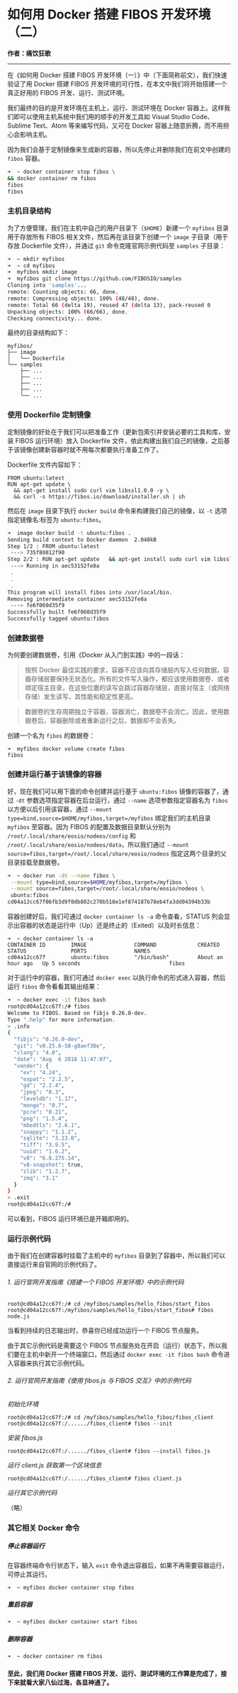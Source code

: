 # 如何用 Docker 搭建 FIBOS 开发环境（二）

**作者：痛饮狂歌**

------

在《如何用 Docker 搭建 FIBOS 开发环境（一）》中（下面简称前文），我们快速验证了用 Docker 搭建 FIBOS 开发环境的可行性，在本文中我们将开始搭建一个真正好用的 FIBOS 开发、运行、测试环境。

我们最终的目的是开发环境在主机上，运行、测试环境在 Docker 容器上。这样我们即可以使用主机系统中我们用的顺手的开发工具如 Visual Studio Code、Sublime Text、Atom 等来编写代码，又可在 Docker 容器上随意折腾，而不用担心会影响主机。


因为我们会基于定制镜像来生成新的容器，所以先停止并删除我们在前文中创建的 `fibos` 容器。

```bash
➜  ~ docker container stop fibos \
&& docker container rm fibos
fibos
fibos
```

### 主机目录结构

为了方便管理，我们在主机中自己的用户目录下（`$HOME`）新建一个 `myfibos` 目录用于存放所有 FIBOS 相关文件，然后再在该目录下创建一个 `image` 子目录（用于存放 Dockerfile 文件），并通过 `git` 命令克隆官网示例代码至 `samples` 子目录：

```bash
➜  ~ mkdir myfibos
➜  ~ cd myfibos
➜  myfibos mkdir image
➜  myfibos git clone https://github.com/FIBOSIO/samples
Cloning into 'samples'...
remote: Counting objects: 66, done.
remote: Compressing objects: 100% (48/48), done.
remote: Total 66 (delta 19), reused 47 (delta 13), pack-reused 0
Unpacking objects: 100% (66/66), done.
Checking connectivity... done.
```

最终的目录结构如下：

```
myfibos/
├── image
│   └── Dockerfile
└── samples
    ├── ...
    ├── ...
    ├── ... 
    ├── ...
    └── ...
```

### 使用 Dockerfile 定制镜像

定制镜像的好处在于我们可以把准备工作（更新包索引并安装必要的工具和库，安装 FIBOS 运行环境）放入 Dockerfile 文件，依此构建出我们自己的镜像，之后基于该镜像创建新容器时就不用每次都要执行准备工作了。

Dockerfile 文件内容如下：

```
FROM ubuntu:latest
RUN apt-get update \
  && apt-get install sudo curl vim libssl1.0.0 -y \
  && curl -s https://fibos.io/download/installer.sh | sh
```

然后在 `image` 目录下执行 `docker build` 命令来构建我们自己的镜像，以 `-t` 选项指定镜像名:标签为 `ubuntu:fibos`。

```bash
➜  image docker build -t ubuntu:fibos .
Sending build context to Docker daemon  2.048kB
Step 1/2 : FROM ubuntu:latest
 ---> 735f80812f90
Step 2/2 : RUN apt-get update   && apt-get install sudo curl vim libssl1.0.0 -y   && curl -s https://fibos.io/download/installer.sh | sh
 ---> Running in aec53152fe8a
 .
 .
 .
This program will install fibos into /usr/local/bin.
Removing intermediate container aec53152fe8a
 ---> fe6f060d35f9
Successfully built fe6f060d35f9
Successfully tagged ubuntu:fibos
```

### 创建数据卷

为何要创建数据卷，引用《Docker 从入门到实践》中的一段话：

> 按照 Docker 最佳实践的要求，容器不应该向其存储层内写入任何数据，容器存储层要保持无状态化。所有的文件写入操作，都应该使用数据卷、或者绑定宿主目录，在这些位置的读写会跳过容器存储层，直接对宿主（或网络存储）发生读写，其性能和稳定性更高。

> 数据卷的生存周期独立于容器，容器消亡，数据卷不会消亡。因此，使用数据卷后，容器删除或者重新运行之后，数据却不会丢失。

创建一个名为 `fibos` 的数据卷：

```
➜  myfibos docker volume create fibos
fibos
```

### 创建并运行基于该镜像的容器

好，现在我们可以用下面的命令创建并运行基于 `ubuntu:fibos` 镜像的容器了，通过 `-dt` 参数选项指定容器在后台运行，通过 `--name` 选项参数指定容器名为 `fibos` 以方便以后引用该容器，通过 `--mount type=bind,source=$HOME/myfibos,target=/myfibos` 绑定我们的主机目录 `myfibos` 至容器。因为 FIBOS 的配置及数据目录默认分别为 `/root/.local/share/eosio/nodeos/config` 和 `/root/.local/share/eosio/nodeos/data`，所以我们通过 `--mount source=fibos,target=/root/.local/share/eosio/nodeos` 指定这两个目录的父目录挂载至数据卷。

```bash
➜  ~ docker run -dt --name fibos \
 --mount type=bind,source=$HOME/myfibos,target=/myfibos \
 --mount source=fibos,target=/root/.local/share/eosio/nodeos \
 ubuntu:fibos
cd04a12cc67f06fb3d9f0db802c270b518e1ef874187b78eb4fa3dd04394b33b
```

容器创建好后，我们可通过 `docker container ls -a` 命令查看，STATUS 列会显示出容器的状态是运行中（Up）还是终止的（Exited）以及时长信息：

```
➜  ~ docker container ls -a
CONTAINER ID        IMAGE               COMMAND             CREATED             STATUS              PORTS               NAMES
cd04a12cc67f        ubuntu:fibos        "/bin/bash"         About an hour ago   Up 5 seconds                            fibos
```

对于运行中的容器，我们可通过 `docker exec` 以执行命令的形式进入容器，然后运行 `fibos` 命令看看其输出结果：

```bash
➜  ~ docker exec -it fibos bash
root@cd04a12cc67f:/# fibos
Welcome to FIBOS. Based on fibjs 0.26.0-dev.
Type ".help" for more information.
> .info
{
  "fibjs": "0.26.0-dev",
  "git": "v0.25.0-58-g8aef38e",
  "clang": "4.0",
  "date": "Aug  6 2018 11:47:07",
  "vender": {
    "ev": "4.24",
    "expat": "2.2.5",
    "gd": "2.2.4",
    "jpeg": "8.3",
    "leveldb": "1.17",
    "mongo": "0.7",
    "pcre": "8.21",
    "png": "1.5.4",
    "mbedtls": "2.6.1",
    "snappy": "1.1.2",
    "sqlite": "3.23.0",
    "tiff": "3.9.5",
    "uuid": "1.6.2",
    "v8": "6.8.275.14",
    "v8-snapshot": true,
    "zlib": "1.2.7",
    "zmq": "3.1"
  }
}
> .exit
root@cd04a12cc67f:/#
```

可以看到，FIBOS 运行环境已是开箱即用的。

### 运行示例代码

由于我们在创建容器时挂载了主机中的 `myfibos` 目录到了容器中，所以我们可以直接运行来自官网的示例代码了。

###### 1. 运行官网开发指南《搭建一个 FIBOS 开发环境》中的示例代码

```
root@cd04a12cc67f:/# cd /myfibos/samples/hello_fibos/start_fibos
root@cd04a12cc67f:/myfibos/samples/hello_fibos/start_fibos# fibos node.js
```

当看到持续的日志输出时，恭喜你已经成功运行一个 FIBOS 节点服务。

由于其它示例代码是需要这个 FIBOS 节点服务处在开启（运行）状态下，所以我们要在主机中新开一个终端窗口，然后通过 `docker exec -it fibos bash` 命令进入容器来执行其它示例代码。

###### 2. 运行官网开发指南《使用 fibos.js 与 FIBOS 交互》中的示例代码

*初始化环境*

```
root@cd04a12cc67f:/# cd /myfibos/samples/hello_fibos/fibos_client
root@cd04a12cc67f:/....../fibos_client# fibos --init
```

*安装 fibos.js*

```
root@cd04a12cc67f:/....../fibos_client# fibos --install fibos.js
```

*运行 client.js 获取第一个区块信息*

```
root@cd04a12cc67f:/....../fibos_client# fibos client.js
```

*运行其它示例代码*

（略）

### 其它相关 Docker 命令

##### 停止容器运行

在容器终端命令行状态下，输入 `exit` 命令退出容器后，如果不再需要容器运行，可停止其运行。

```bash
➜  ~ myfibos docker container stop fibos
```

##### 重启容器

```bash
➜  ~ myfibos docker container start fibos
```

##### 删除容器

```bash
➜  ~ docker container rm fibos
```

#### 至此，我们用 Docker 搭建 FIBOS 开发、运行、测试环境的工作算是完成了，接下来就看大家八仙过海，各显神通了。